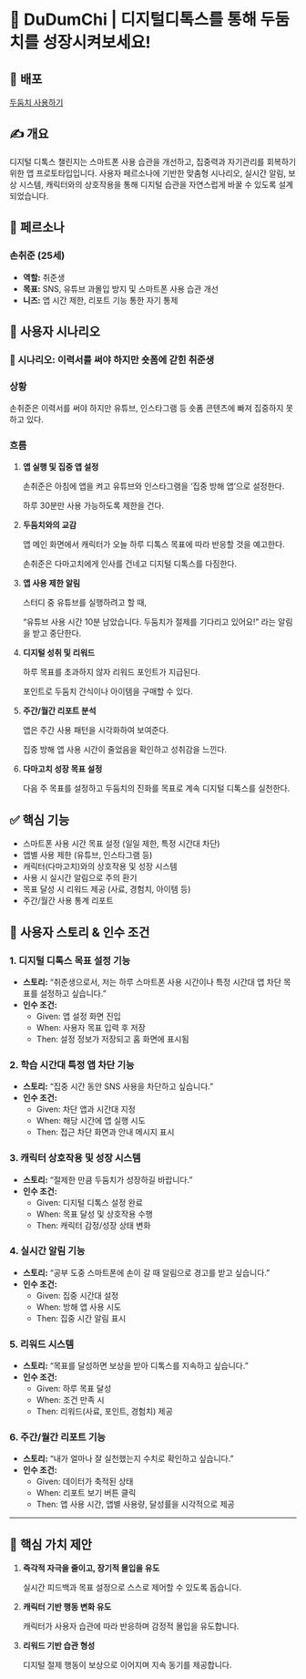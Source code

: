 # 🐣 DuDumChi | 디지털디톡스를 통해 두둠치를 성장시켜보세요!

## 🔗 배포 
[두둠치 사용하기](https://lovable.dev/projects/11798edc-c461-4a4c-8298-b5165b9a5bde)

## ✍️ 개요

디지털 디톡스 챌린지는 스마트폰 사용 습관을 개선하고, 집중력과 자기관리를 회복하기 위한 앱 프로토타입입니다. 사용자 페르소나에 기반한 맞춤형 시나리오, 실시간 알림, 보상 시스템, 캐릭터와의 상호작용을 통해 디지털 습관을 자연스럽게 바꿀 수 있도록 설계되었습니다.

## 👤 페르소나

### 손취준 (25세)

- **역할:** 취준생
- **목표:** SNS, 유튜브 과몰입 방지 및 스마트폰 사용 습관 개선
- **니즈:** 앱 시간 제한, 리포트 기능 통한 자기 통제

## 💬 사용자 시나리오

### 📌 시나리오: 이력서를 써야 하지만 숏폼에 갇힌 취준생

### 상황

손취준은 이력서를 써야 하지만 유튜브, 인스타그램 등 숏폼 콘텐츠에 빠져 집중하지 못하고 있다.

### 흐름

1. **앱 실행 및 집중 앱 설정**
    
    손취준은 아침에 앱을 켜고 유튜브와 인스타그램을 ‘집중 방해 앱’으로 설정한다.
    
    하루 30분만 사용 가능하도록 제한을 건다.
    
2. **두둠치와의 교감**
    
    앱 메인 화면에서 캐릭터가 오늘 하루 디톡스 목표에 따라 반응할 것을 예고한다.
    
    손취준은 다마고치에게 인사를 건네고 디지털 디톡스를 다짐한다.
    
3. **앱 사용 제한 알림**
    
    스터디 중 유튜브를 실행하려고 할 때,
    
    “유튜브 사용 시간 10분 남았습니다. 두둠치가 절제를 기다리고 있어요!” 라는 알림을 받고 중단한다.
    
4. **디지털 성취 및 리워드**
    
    하루 목표를 초과하지 않자 리워드 포인트가 지급된다.
    
    포인트로 두둠치 간식이나 아이템을 구매할 수 있다.
    
5. **주간/월간 리포트 분석**
    
    앱은 주간 사용 패턴을 시각화하여 보여준다.
    
    집중 방해 앱 사용 시간이 줄었음을 확인하고 성취감을 느낀다.
    
6. **다마고치 성장 목표 설정**
    
    다음 주 목표를 설정하고 두둠치의 진화를 목표로 계속 디지털 디톡스를 실천한다.
    

## ✅ 핵심 기능

- 스마트폰 사용 시간 목표 설정 (일일 제한, 특정 시간대 차단)
- 앱별 사용 제한 (유튜브, 인스타그램 등)
- 캐릭터(다마고치)와의 상호작용 및 성장 시스템
- 사용 시 실시간 알림으로 주의 환기
- 목표 달성 시 리워드 제공 (사료, 경험치, 아이템 등)
- 주간/월간 사용 통계 리포트

## 🧩 사용자 스토리 & 인수 조건

### 1. 디지털 디톡스 목표 설정 기능

- **스토리:** “취준생으로서, 저는 하루 스마트폰 사용 시간이나 특정 시간대 앱 차단 목표를 설정하고 싶습니다.”
- **인수 조건:**
    - Given: 앱 설정 화면 진입
    - When: 사용자 목표 입력 후 저장
    - Then: 설정 정보가 저장되고 홈 화면에 표시됨

### 2. 학습 시간대 특정 앱 차단 기능

- **스토리:** “집중 시간 동안 SNS 사용을 차단하고 싶습니다.”
- **인수 조건:**
    - Given: 차단 앱과 시간대 지정
    - When: 해당 시간에 앱 실행 시도
    - Then: 접근 차단 화면과 안내 메시지 표시

### 3. 캐릭터 상호작용 및 성장 시스템

- **스토리:** “절제한 만큼 두둠치가 성장하길 바랍니다.”
- **인수 조건:**
    - Given: 디지털 디톡스 설정 완료
    - When: 목표 달성 및 상호작용 수행
    - Then: 캐릭터 감정/성장 상태 변화

### 4. 실시간 알림 기능

- **스토리:** “공부 도중 스마트폰에 손이 갈 때 알림으로 경고를 받고 싶습니다.”
- **인수 조건:**
    - Given: 집중 시간대 설정
    - When: 방해 앱 사용 시도
    - Then: 집중 시간 알림 표시

### 5. 리워드 시스템

- **스토리:** “목표를 달성하면 보상을 받아 디톡스를 지속하고 싶습니다.”
- **인수 조건:**
    - Given: 하루 목표 달성
    - When: 조건 만족 시
    - Then: 리워드(사료, 포인트, 경험치) 제공

### 6. 주간/월간 리포트 기능

- **스토리:** “내가 얼마나 잘 실천했는지 수치로 확인하고 싶습니다.”
- **인수 조건:**
    - Given: 데이터가 축적된 상태
    - When: 리포트 보기 버튼 클릭
    - Then: 앱 사용 시간, 앱별 사용량, 달성률을 시각적으로 제공

---

## 🌟 핵심 가치 제안

1. **즉각적 자극을 줄이고, 장기적 몰입을 유도**
    
    실시간 피드백과 목표 설정으로 스스로 제어할 수 있도록 돕습니다.
    
2. **캐릭터 기반 행동 변화 유도**
    
    캐릭터가 사용자 습관에 따라 반응하며 감정적 몰입을 유도합니다.
    
3. **리워드 기반 습관 형성**
    
    디지털 절제 행동이 보상으로 이어지며 지속 동기를 제공합니다.

